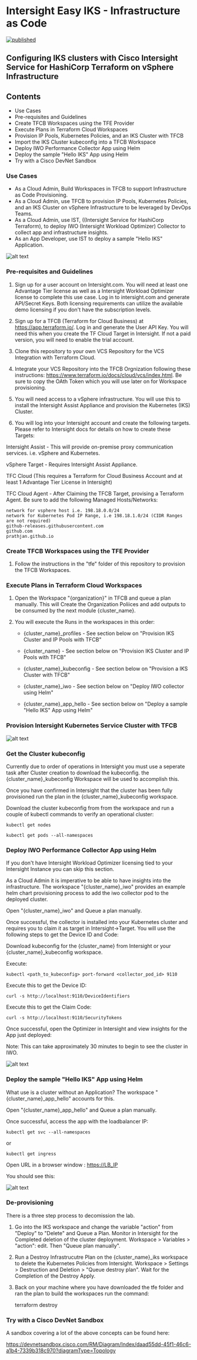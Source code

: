 # Intersight Easy IKS - Infrastructure as Code

[![published](https://static.production.devnetcloud.com/codeexchange/assets/images/devnet-published.svg)](https://developer.cisco.com/codeexchange/github/repo/terraform-cisco-modules/terraform-intersight-easy-iks)

## Configuring IKS clusters with Cisco Intersight Service for HashiCorp Terraform on vSphere Infrastructure

## Contents

* Use Cases
* Pre-requisites and Guidelines
* Create TFCB Workspaces using the TFE Provider
* Execute Plans in Terraform Cloud Workspaces
* Provision IP Pools, Kubernetes Policies, and an IKS Cluster with TFCB
* Import the IKS Cluster kubeconfig into a TFCB Workspace
* Deploy IWO Performance Collector App using Helm
* Deploy the sample "Hello IKS" App using Helm
* Try with a Cisco DevNet Sandbox

### Use Cases

* As a Cloud Admin, Build Workspaces in TFCB to support Infrastructure as Code Provisioning.
* As a Cloud Admin, use TFCB to provision IP Pools, Kubernetes Policies, and an IKS Cluster on vSphere Infrastructure to be leveraged by DevOps Teams.
* As a Cloud Admin, use IST, ((Intersight Service for HashiCorp Terraform), to deploy IWO (Intersight Workload Optimizer) Collector to collect app and infrastructure insights.
* As an App Developer, use IST to deploy a sample "Hello IKS" Application.

![alt text](https://github.com/prathjan/images/blob/main/iksnew.png?raw=true)

### Pre-requisites and Guidelines

1. Sign up for a user account on Intersight.com. You will need at least one Advantage Tier license as well as a Intersight Workload Optimizer license to complete this use case. Log in to intersight.com and generate API/Secret Keys.  Both licensing requirements can utilize the available demo licensing if you don't have the subscription levels.

2. Sign up for a TFCB (Terraform for Cloud Business) at <https://app.terraform.io/>. Log in and generate the User API Key. You will need this when you create the TF Cloud Target in Intersight.  If not a paid version, you will need to enable the trial account.

3. Clone this repository to your own VCS Repository for the VCS Integration with Terraform Cloud.

4. Integrate your VCS Repository into the TFCB Orgnization following these instructions: <https://www.terraform.io/docs/cloud/vcs/index.html>.  Be sure to copy the OAth Token which you will use later on for Workspace provisioning.

5. You will need access to a vSphere infrastructure.  You will use this to install the Intersight Assist Appliance and provision the Kubernetes (IKS) Cluster.

6. You will log into your Intersight account and create the following targets. Please refer to Intersight docs for details on how to create these Targets:

  Intersight Assist - This will provide on-premise proxy communication services. i.e. vSphere and Kubernetes.
  
  vSphere Target - Requires Intersight Assist Appliance.  
  
  TFC Cloud (This requires a Terraform for Cloud Business Account and at least 1 Advantage Tier License in Intersight)
  
  TFC Cloud Agent - After Claiming the TFCB Target, provising a Terraform Agent.  Be sure to add the following Managed Hosts/Networks:

    network for vsphere host i.e. 198.18.0.0/24
    network for Kubernetes Pod IP Range, i.e 198.18.1.0/24 (CIDR Ranges are not required)
    github-releases.githubusercontent.com
    github.com
    prathjan.github.io

### Create TFCB Workspaces using the TFE Provider

1. Follow the instructions in the "tfe" folder of this repository to provision the TFCB Workspaces.

### Execute Plans in Terraform Cloud Workspaces

1. Open the Workspace "{organization}" in TFCB and queue a plan manually. This will Create the Organization Poliices and add outputs to be consumed by the next module {cluster_name}.

2. You will execute the Runs in the workspaces in this order:

    * {cluster_name}_profiles - See section below on "Provision IKS Cluster and IP Pools with TFCB"

    * {cluster_name} - See section below on "Provision IKS Cluster and IP Pools with TFCB"

    * {cluster_name}_kubeconfig - See section below on "Provision a IKS Cluster with TFCB"

    * {cluster_name}_iwo - See section below on "Deploy IWO collector using Helm"

    * {cluster_name}_app_hello - See section below on "Deploy a sample "Hello IKS" App using Helm"

### Provision Intersight Kubernetes Service Cluster with TFCB

![alt text](https://github.com/prathjan/images/blob/main/prof.png?raw=true)

### Get the Cluster kubeconfig

Currently due to order of operations in Intersight you must use a seperate task after Cluster creation to download the kubeconfig.  the {cluster_name}_kubeconfig Workspace will be used to accomplish this.

Once you have confirmed in Intersight that the cluster has been fully provisioned run the plan in the {cluster_name}_kubeconfig workspace.

Download the cluster kubeconfig from from the workspace and run a couple of kubectl commands to verify an operational cluster:

    kubectl get nodes

    kubectl get pods --all-namespaces

### Deploy IWO Performance Collector App using Helm

If you don't have Intersight Workload Optimizer licensing tied to your Intersight Instance you can skip this section.

As a Cloud Admin it is imperative to be able to have insights into the infrastructure. The workspace "{cluster_name}_iwo" provides an example helm chart provisioning process to add the iwo collector pod to the deployed cluster.

Open "{cluster_name}_iwo" and Queue a plan manually.

Once successful, the collector is installed into your Kubernetes cluster and requires you to claim it as target in Intersight->Target. You will use the following steps to get the Device ID and Code:

Download kubeconfig for the {cluster_name} from Intersight or your {cluster_name}_kubeconfig workspace.

Execute:

    kubectl <path_to_kubeconfig> port-forward <collector_pod_id> 9110

Execute this to get the Device ID:

    curl -s http://localhost:9110/DeviceIdentifiers

Execute this to get the Claim Code:

    curl -s http://localhost:9110/SecurityTokens

Once successful, open the Optimizer in Intersight and view insights for the App just deployed:

Note: This can take approximately 30 minutes to begin to see the cluster in IWO.

![alt text](https://github.com/prathjan/images/blob/main/insights.png?raw=true)

### Deploy the sample "Hello IKS" App using Helm

What use is a cluster without an Application? The workspace "{cluster_name}_app_hello" accounts for this.

Open "{cluster_name}_app_hello" and Queue a plan manually.

Once successful, access the app with the loadbalancer IP:

    kubectl get svc --all-namespaces

or

    kubectl get ingress

Open URL in a browser window : <https://LB_IP>

You should see this:

![alt text](https://github.com/prathjan/images/blob/main/helloiks.png?raw=true)

### De-provisioning

There is a three step process to decomission the lab.

1. Go into the IKS workspace and change the variable "action" from "Deploy" to "Delete" and Queue a Plan.  Monitor in Intersight for the Completed deletion of the cluster deployment. Workspace > Variables > "action": edit.  Then "Queue plan manually".

2. Run a Destroy Infrastrucutre Plan on the {cluster_name}_iks workspace to delete the Kubernetes Policies from Intersight.  Workspace > Settings > Destruction and Deletion > "Queue destroy plan".  Wait for the Completion of the Destroy Apply.

3. Back on your machine where you have downloaded the tfe folder and ran the plan to build the workspaces run the command:

      terraform destroy

### Try with a Cisco DevNet Sandbox

A sandbox covering a lot of the above concepts can be found here:

<https://devnetsandbox.cisco.com/RM/Diagram/Index/daad55dd-45f1-46c6-a1b4-7339b318c970?diagramType=Topology>
